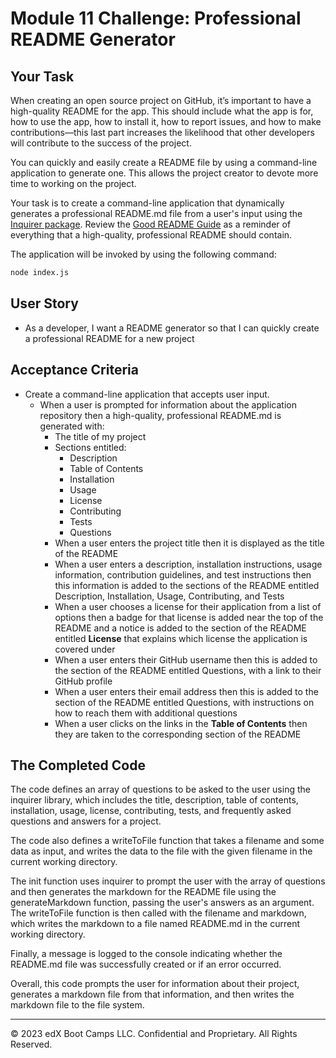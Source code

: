 # Module 11 Challenge: Professional README Generator

## Your Task

When creating an open source project on GitHub, it’s important to have a high-quality README for the app. This should include what the app is for, how to use the app, how to install it, how to report issues, and how to make contributions—this last part increases the likelihood that other developers will contribute to the success of the project.

You can quickly and easily create a README file by using a command-line application to generate one. This allows the project creator to devote more time to working on the project.

Your task is to create a command-line application that dynamically generates a professional README.md file from a user's input using the [Inquirer package](https://www.npmjs.com/package/inquirer). Review the [Good README Guide](../../01-HTML-Git-CSS/04-Important/Good-README-Guide/README.md) as a reminder of everything that a high-quality, professional README should contain.

The application will be invoked by using the following command:

```bash
node index.js
```

## User Story

- As a developer, I want a README generator so that I can quickly create a professional README for a new project

## Acceptance Criteria

- Create a command-line application that accepts user input.
  - When a user is prompted for information about the application repository then a high-quality, professional README.md is generated with:
    - The title of my project
    - Sections entitled:
      - Description
      - Table of Contents
      - Installation
      - Usage
      - License
      - Contributing
      - Tests
      - Questions
    - When a user enters the project title then it is displayed as the title of the README
    - When a user enters a description, installation instructions, usage information, contribution guidelines, and test instructions then this information is added to the sections of the README entitled Description, Installation, Usage, Contributing, and Tests
    - When a user chooses a license for their application from a list of options then a badge for that license is added near the top of the README and a notice is added to the section of the README entitled **License** that explains which license the application is covered under
    - When a user enters their GitHub username then this is added to the section of the README entitled Questions, with a link to their GitHub profile
    - When a user enters their email address then this is added to the section of the README entitled Questions, with instructions on how to reach them with additional questions
    - When a user clicks on the links in the **Table of Contents** then they are taken to the corresponding section of the README

## The Completed Code

The code defines an array of questions to be asked to the user using the inquirer library, which includes the title, description, table of contents, installation, usage, license, contributing, tests, and frequently asked questions and answers for a project.

The code also defines a writeToFile function that takes a filename and some data as input, and writes the data to the file with the given filename in the current working directory.

The init function uses inquirer to prompt the user with the array of questions and then generates the markdown for the README file using the generateMarkdown function, passing the user's answers as an argument. The writeToFile function is then called with the filename and markdown, which writes the markdown to a file named README.md in the current working directory.

Finally, a message is logged to the console indicating whether the README.md file was successfully created or if an error occurred.

Overall, this code prompts the user for information about their project, generates a markdown file from that information, and then writes the markdown file to the file system.

---

© 2023 edX Boot Camps LLC. Confidential and Proprietary. All Rights Reserved.
